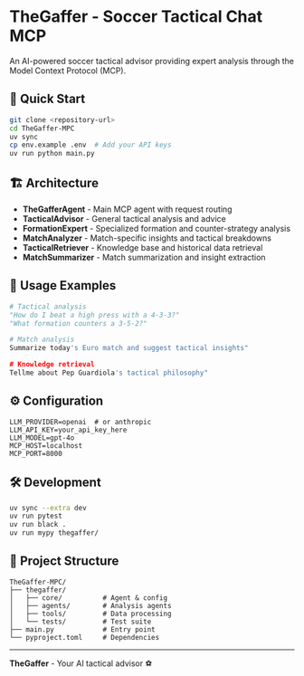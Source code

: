 # TheGaffer - Soccer Tactical Chat MCP

An AI-powered soccer tactical advisor providing expert analysis through the Model Context Protocol (MCP).

## 🚀 Quick Start

```bash
git clone <repository-url>
cd TheGaffer-MPC
uv sync
cp env.example .env  # Add your API keys
uv run python main.py
```

## 🏗️ Architecture

- **TheGafferAgent** - Main MCP agent with request routing
- **TacticalAdvisor** - General tactical analysis and advice
- **FormationExpert** - Specialized formation and counter-strategy analysis
- **MatchAnalyzer** - Match-specific insights and tactical breakdowns
- **TacticalRetriever** - Knowledge base and historical data retrieval
- **MatchSummarizer** - Match summarization and insight extraction

## 🎯 Usage Examples

```python
# Tactical analysis
"How do I beat a high press with a 4-3-3?"
"What formation counters a 3-5-2?"

# Match analysis
Summarize today's Euro match and suggest tactical insights"

# Knowledge retrieval
Tellme about Pep Guardiola's tactical philosophy"
```

## ⚙️ Configuration

```env
LLM_PROVIDER=openai  # or anthropic
LLM_API_KEY=your_api_key_here
LLM_MODEL=gpt-4o
MCP_HOST=localhost
MCP_PORT=8000
```

## 🛠️ Development

```bash
uv sync --extra dev
uv run pytest
uv run black .
uv run mypy thegaffer/
```

## 📁 Project Structure

```
TheGaffer-MPC/
├── thegaffer/
│   ├── core/          # Agent & config
│   ├── agents/        # Analysis agents
│   ├── tools/         # Data processing
│   └── tests/         # Test suite
├── main.py            # Entry point
└── pyproject.toml     # Dependencies
```

---

**TheGaffer** - Your AI tactical advisor ⚽️
